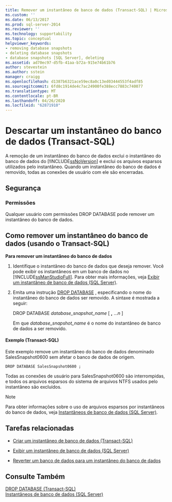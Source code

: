 ```yaml
---
title: Remover um instantâneo de banco de dados (Transact-SQL) | Microsoft Docs
ms.custom: ''
ms.date: 06/13/2017
ms.prod: sql-server-2014
ms.reviewer: ''
ms.technology: supportability
ms.topic: conceptual
helpviewer_keywords:
- removing database snapshots
- deleting database snapshots
- database snapshots [SQL Server], deleting
ms.assetid: ad70ec97-d5fb-41aa-b72a-915e74b61b76
author: stevestein
ms.author: sstein
manager: craigg
ms.openlocfilehash: d1387b6321ace59ec8a0c13ed03444553f4adf85
ms.sourcegitcommit: 6fd8c1914de4c7ac24900fe388ecc7883c740077
ms.translationtype: MT
ms.contentlocale: pt-BR
ms.lasthandoff: 04/26/2020
ms.locfileid: "62871910"
---
```

# <a name="drop-a-database-snapshot-transact-sql"></a>Descartar um instantâneo do banco de dados (Transact-SQL)
  A remoção de um instantâneo do banco de dados exclui o instantâneo do banco de dados do [!INCLUDE[ssNoVersion](../../includes/ssnoversion-md.md)] e exclui os arquivos esparsos utilizados pelo instantâneo. Quando um instantâneo do banco de dados é removido, todas as conexões de usuário com ele são encerradas.  
  
## <a name="security"></a>Segurança  
  
###  <a name="permissions"></a><a name="Permissions"></a> Permissões  
 Qualquer usuário com permissões DROP DATABASE pode remover um instantâneo do banco de dados.  
  
##  <a name="how-to-drop-a-database-snapshot-using-transact-sql"></a><a name="TsqlProcedure"></a> Como remover um instantâneo do banco de dados (usando o Transact-SQL)  
 **Para remover um instantâneo do banco de dados**  
  
1.  Identifique o instantâneo do banco de dados que deseja remover. Você pode exibir os instantâneos em um banco de dados no [!INCLUDE[ssManStudioFull](../../includes/ssmanstudiofull-md.md)]. Para obter mais informações, veja [Exibir um instantâneo de banco de dados &#40;SQL Server&#41;](view-a-database-snapshot-sql-server.md).  
  
2.  Emita uma instrução [DROP DATABASE](/sql/t-sql/statements/drop-database-audit-specification-transact-sql) , especificando o nome do instantâneo do banco de dados ser removido. A sintaxe é mostrada a seguir:  
  
     DROP DATABASE *database_snapshot_name* [ **,** ...*n* ]  
  
     Em que *database_snapshot_name* é o nome do instantâneo de banco de dados a ser removido.  
  
####  <a name="example-transact-sql"></a><a name="TsqlExample"></a> Exemplo (Transact-SQL)  
 Este exemplo remove um instantâneo do banco de dados denominado SalesSnapshot0600 sem afetar o banco de dados de origem.  
  
```  
DROP DATABASE SalesSnapshot0600 ;  
```  
  
 Todas as conexões de usuário para SalesSnapshot0600 são interrompidas, e todos os arquivos esparsos do sistema de arquivos NTFS usados pelo instantâneo são excluídos.  
  
> [!NOTE]  
>  Para obter informações sobre o uso de arquivos esparsos por instantâneos do banco de dados, veja [Instantâneos de banco de dados &#40;SQL Server&#41;](database-snapshots-sql-server.md).  
  
##  <a name="related-tasks"></a><a name="RelatedTasks"></a> Tarefas relacionadas  
  
-   [Criar um instantâneo de banco de dados &#40;Transact-SQL&#41;](create-a-database-snapshot-transact-sql.md)  
  
-   [Exibir um instantâneo de banco de dados &#40;SQL Server&#41;](view-a-database-snapshot-sql-server.md)  
  
-   [Reverter um banco de dados para um instantâneo do banco de dados](revert-a-database-to-a-database-snapshot.md)  
  

  
## <a name="see-also"></a>Consulte Também  
 [DROP DATABASE &#40;Transact-SQL&#41;](/sql/t-sql/statements/drop-database-audit-specification-transact-sql)   
 [Instantâneos de banco de dados &#40;SQL Server&#41;](database-snapshots-sql-server.md)  
  
  

